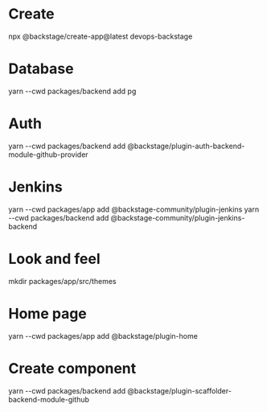 # Create
npx @backstage/create-app@latest
devops-backstage

# Database
yarn --cwd packages/backend add pg

# Auth
yarn --cwd packages/backend add @backstage/plugin-auth-backend-module-github-provider

# Jenkins
yarn --cwd packages/app add @backstage-community/plugin-jenkins
yarn --cwd packages/backend add @backstage-community/plugin-jenkins-backend

# Look and feel
mkdir packages/app/src/themes

# Home page
yarn --cwd packages/app add @backstage/plugin-home

# Create component
yarn --cwd packages/backend add @backstage/plugin-scaffolder-backend-module-github